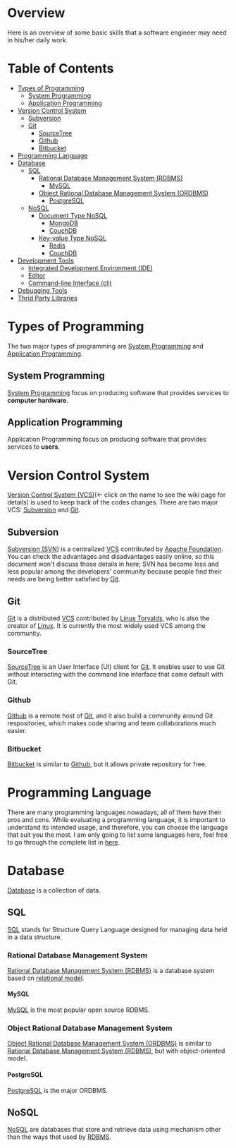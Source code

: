 Overview
========

Here is an overview of some basic skills that a software engineer may need in his/her daily work.

# Table of Contents
* [Types of Programming](#types-of-programming)
	* [System Programming](#system-programming)
	* [Application Programming](#application-programming)
* [Version Control System](#version-control-system)
	* [Subversion](#subversion)
	* [Git](#git)
		* [SourceTree](#sourcetree)
		* [Github](#github)
		* [Bitbucket](#bitbucket)
* [Programming Language](#programming-language)
* [Database](#database)
	* [SQL](#sql)
		* [Rational Database Management System (RDBMS)](#relational-database-management-system)
			* [MySQL](#mysql)
		* [Object Rational Database Management System (ORDBMS)](#object-relational-database-management-system)
			* [PostgreSQL](#postgresql)
	* [NoSQL](#nosql)
		* [Document Type NoSQL](#document-type-nosql)
			* [MongoDB](#mongodb)
			* [CouchDB](#couchdb)
		* [Key-value Type NoSQL](#key-value-type-nosql)
			* [Redis](#redis)
			* [CouchDB](#couchdb)
* [Development Tools](#development-tools)
	* [Integrated Development Environment (IDE)](#integrated-development-environment)
	* [Editor](#editor)
	* [Command-line Interface (cli)](#command-line-interface)
* [Debugging Tools](#debugging-tools)
* [Thrid Party Libraries](#third-party-libraries)


# Types of Programming
The two major types of programming are [System Programming](#system-programming) and [Application Programming](#application-programming).

## System Programming
[System Programming](http://en.wikipedia.org/wiki/System_programming) focus on producing software that provides services to **computer hardware**.

## Application Programming
Application Programming focus on producing software that provides services to **users**.



# Version Control System
[Version Control System (VCS)](http://en.wikipedia.org/wiki/Revision_control)(<- click on the name to see the wiki page for details) is used to keep track of the codes changes.  There are two major VCS: [Subversion](#subversion) and [Git](#git).

## Subversion
[Subversion (SVN)](http://en.wikipedia.org/wiki/Apache_Subversion) is a centralized [VCS](#version-control-system) contributed by [Apache Foundation](http://en.wikipedia.org/wiki/Apache_Software_Foundation).  You can check the advantages and disadvantages easily online, so this document won't discuss those details in here; SVN has become less and less popular among the developers' community because people find their needs are being better satisfied by [Git](#git).

## Git
[Git](http://en.wikipedia.org/wiki/Git_(software)) is a distributed [VCS](#version-control-system) contributed by [Linus Torvalds](http://en.wikipedia.org/wiki/Linus_Torvalds), who is also the creator of [Linux](http://en.wikipedia.org/wiki/Linux_kernel).  It is currently the most widely used VCS among the community.

### SourceTree
[SourceTree](http://www.sourcetreeapp.com/) is an User Interface (UI) client for [Git](#git).  It enables user to use Git without interacting with the command line interface that came default with Git.

### Github
[Github](https://github.com/) is a remote host of [Git](#git), and it also build a community around Git respositories, which makes code sharing and team collaborations much easier.

### Bitbucket
[Bitbucket](https://bitbucket.org) is similar to [Github](#github), but it allows private repository for free.



# Programming Language
There are many programming languages nowadays; all of them have their pros and cons.  While evaluating a programming language, it is important to understand its intended usage, and therefore, you can choose the language that suit you the most.  I am only going to list some languages here, feel free to go through the complete list in [here](http://en.wikipedia.org/wiki/Comparison_of_programming_languages).



# Database
[Database](http://en.wikipedia.org/wiki/Database) is a collection of data.

## SQL
[SQL](http://en.wikipedia.org/wiki/SQL) stands for Structure Query Language designed for managing data held in a data structure.

### Rational Database Management System
[Rational Database Management System (RDBMS)](http://en.wikipedia.org/wiki/Relational_database_management_system) is a database system based on [relational model](http://en.wikipedia.org/wiki/Relational_model).

#### MySQL
[MySQL](http://en.wikipedia.org/wiki/MySQL) is the most popular open source RDBMS.

### Object Rational Database Management System
[Object Rational Database Management System (ORDBMS)](http://en.wikipedia.org/wiki/Object-relational_database) is similar to [Rational Database Management System (RDBMS)](#rational-database-management-system), but with object-oriented model.

#### PostgreSQL
[PostgreSQL](http://en.wikipedia.org/wiki/PostgreSQL) is the major ORDBMS.

## NoSQL
[NoSQL](http://en.wikipedia.org/wiki/NoSQL) are databases that store and retrieve data using mechanism other than the ways that used by [RDBMS](#relational-database-management-system).


